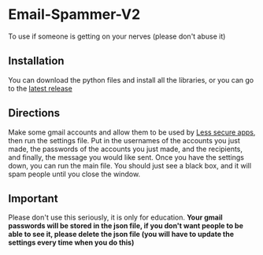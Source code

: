 # Email-Spammer-V2

To use if someone is getting on your nerves (please don't abuse it)

## Installation

You can download the python files and install all the libraries, or you can go to the [latest release](https://github.com/ohgodmanyo/Email-Spammer-V2/releases/tag/v0.0.1)

## Directions

Make some gmail accounts and allow them to be used by [Less secure apps](https://myaccount.google.com/lesssecureapps), then run the settings file. Put in the usernames of the accounts you just made, the passwords of the accounts you just made, and the recipients, and finally, the message you would like sent. Once you have the settings down, you can run the main file. You should just see a black box, and it will spam people until you close the window.

## **Important**

Please don't use this seriously, it is only for education.
**Your gmail passwords will be stored in the json file, if you don't want people to be able to see it, please delete the json file (you will have to update the settings every time when you do this)**
